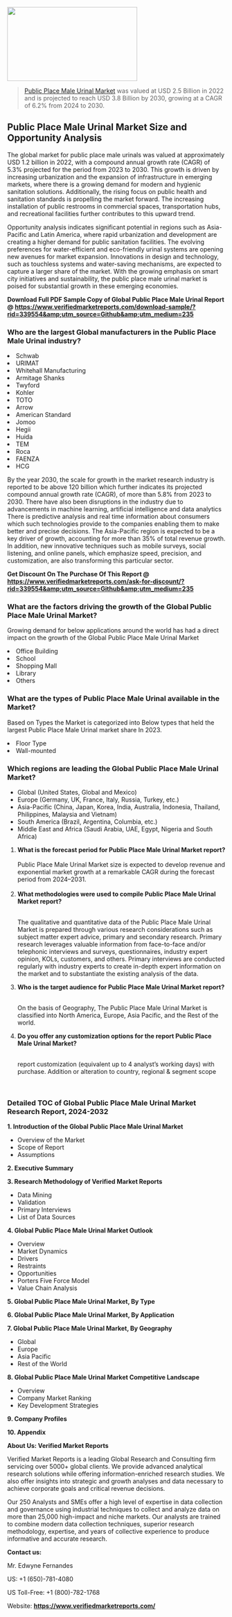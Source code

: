 <img src="https://ffe5etoiles.com/wp-content/uploads/2024/12/MST1-300x171.png" alt="" width="300" height="171" class="alignnone size-medium wp-image-20088" /><blockquote><p><p><a href="https://www.verifiedmarketreports.com/download-sample/?rid=339554&utm_source=Github&utm_medium=235" target="_blank">Public Place Male Urinal Market</a> was valued at USD 2.5 Billion in 2022 and is projected to reach USD 3.8 Billion by 2030, growing at a CAGR of 6.2% from 2024 to 2030.</p></blockquote><p><h2>Public Place Male Urinal Market Size and Opportunity Analysis</h2><p>The global market for public place male urinals was valued at approximately USD 1.2 billion in 2022, with a compound annual growth rate (CAGR) of 5.3% projected for the period from 2023 to 2030. This growth is driven by increasing urbanization and the expansion of infrastructure in emerging markets, where there is a growing demand for modern and hygienic sanitation solutions. Additionally, the rising focus on public health and sanitation standards is propelling the market forward. The increasing installation of public restrooms in commercial spaces, transportation hubs, and recreational facilities further contributes to this upward trend.</p><p>Opportunity analysis indicates significant potential in regions such as Asia-Pacific and Latin America, where rapid urbanization and development are creating a higher demand for public sanitation facilities. The evolving preferences for water-efficient and eco-friendly urinal systems are opening new avenues for market expansion. Innovations in design and technology, such as touchless systems and water-saving mechanisms, are expected to capture a larger share of the market. With the growing emphasis on smart city initiatives and sustainability, the public place male urinal market is poised for substantial growth in these emerging economies.</p></p><p class=""><strong>Download Full PDF Sample Copy of Global Public Place Male Urinal Report @ <a href="https://www.verifiedmarketreports.com/download-sample/?rid=339554&amp;utm_source=Github&amp;utm_medium=235" target="_blank">https://www.verifiedmarketreports.com/download-sample/?rid=339554&amp;utm_source=Github&amp;utm_medium=235</a></strong></p><h3 id="" class="">Who are the largest Global manufacturers in the Public Place Male Urinal industry?</h3><p><li>Schwab</li><li> URIMAT</li><li> Whitehall Manufacturing</li><li> Armitage Shanks</li><li> Twyford</li><li> Kohler</li><li> TOTO</li><li> Arrow</li><li> American Standard</li><li> Jomoo</li><li> Hegii</li><li> Huida</li><li> TEM</li><li> Roca</li><li> FAENZA</li><li> HCG</li></p><div class=""><div class="" dir="" data-message-author-role="" data-message-id="" data-message-model-slug=""><div class=""><div class=""><div class=""><div class="" dir="" data-message-author-role="" data-message-id="" data-message-model-slug=""><div class=""><div class=""><p>By the year 2030, the scale for growth in the market research industry is reported to be above 120 billion which further indicates its projected compound annual growth rate (CAGR), of more than 5.8% from 2023 to 2030. There have also been disruptions in the industry due to advancements in machine learning, artificial intelligence and data analytics There is predictive analysis and real time information about consumers which such technologies provide to the companies enabling them to make better and precise decisions. The Asia-Pacific region is expected to be a key driver of growth, accounting for more than 35% of total revenue growth. In addition, new innovative techniques such as mobile surveys, social listening, and online panels, which emphasize speed, precision, and customization, are also transforming this particular sector.</p><p><strong>Get Discount On The Purchase Of This Report @&nbsp; <a href="https://www.verifiedmarketreports.com/ask-for-discount/?rid=339554&amp;utm_source=Github&amp;utm_medium=235" target="_blank">https://www.verifiedmarketreports.com/ask-for-discount/?rid=339554&amp;utm_source=Github&amp;utm_medium=235</a></strong></p></div></div></div></div></div></div></div></div><h3 id="" class="">What are the factors driving the growth of the Global Public Place Male Urinal Market?</h3><p id="" class="">Growing demand for below applications around the world has had a direct impact on the growth of the Global Public Place Male Urinal Market</p><p id="" class=""><li>Office Building</li><li> School</li><li> Shopping Mall</li><li> Library</li><li> Others</li></p><h3 id="" class="">What are the types of Public Place Male Urinal available in the Market?</h3><p id="" class="">Based on Types the Market is categorized into Below types that held the largest Public Place Male Urinal market share In 2023.</p><p id="" class=""><li>Floor Type</li><li> Wall-mounted</li></p><h3 id="" class="">Which regions are leading the Global Public Place Male Urinal Market?</h3><ul><li>Global (United States, Global and Mexico)</li><li>Europe (Germany, UK, France, Italy, Russia, Turkey, etc.)</li><li>Asia-Pacific (China, Japan, Korea, India, Australia, Indonesia, Thailand, Philippines, Malaysia and Vietnam)</li><li>South America (Brazil, Argentina, Columbia, etc.)</li><li>Middle East and Africa (Saudi Arabia, UAE, Egypt, Nigeria and South Africa)</li></ul><p><ol><li><strong>What is the forecast period for Public Place Male Urinal Market report?<br /></strong><br /><span data-sheets-root="1" data-sheets-value="{&quot;1&quot;:2,&quot;2&quot;:&quot;XXXX size is expected to develop revenue and exponential market growth at a remarkable CAGR during the forecast period from 2024&ndash;2030.&quot;}" data-sheets-userformat="{&quot;2&quot;:12674,&quot;4&quot;:{&quot;1&quot;:2,&quot;2&quot;:16776960},&quot;10&quot;:2,&quot;11&quot;:0,&quot;15&quot;:&quot;Arial&quot;,&quot;16&quot;:12}">Public Place Male Urinal Market size is expected to develop revenue and exponential market growth at a remarkable CAGR during the forecast period from 2024&ndash;2031.</span><br /><br /></li><li><strong>What methodologies were used to compile Public Place Male Urinal Market report?<br /><br /></strong><p>The qualitative and quantitative data of the&nbsp;Public Place Male Urinal Market is prepared through various research considerations such as subject matter expert advice, primary and secondary research. Primary research leverages valuable information from face-to-face and/or telephonic interviews and surveys, questionnaires, industry expert opinion, KOLs, customers, and others. Primary interviews are conducted regularly with industry experts to create in-depth expert information on the market and to substantiate the existing analysis of the data.&nbsp;</p></li><li><strong>Who is the target audience for Public Place Male Urinal Market report?<br /><br /></strong><p>On the basis of Geography, The&nbsp;Public Place Male Urinal Market is classified into North America, Europe, Asia Pacific, and the Rest of the world.</p></li><li><strong>Do you offer any customization options for the report Public Place Male Urinal Market?<br /><br /></strong><p>report customization (equivalent up to 4 analyst&rsquo;s working days) with purchase. Addition or alteration to country, regional &amp; segment scope</p><p>&nbsp;</p></li></ol></p><h3 id="" class="">Detailed TOC of Global Public Place Male Urinal Market Research Report, 2024-2032</h3><p id="" class=""><strong>1. Introduction of the Global Public Place Male Urinal Market</strong></p><ul><li>Overview of the Market</li><li>Scope of Report</li><li>Assumptions</li></ul><p id="" class=""><strong>2. Executive Summary</strong></p><p id="" class=""><strong>3. Research Methodology of&nbsp;Verified Market Reports</strong></p><ul><li>Data Mining</li><li>Validation</li><li>Primary Interviews</li><li>List of Data Sources</li></ul><p id="" class=""><strong>4. Global Public Place Male Urinal Market Outlook</strong></p><ul><li>Overview</li><li>Market Dynamics</li><li>Drivers</li><li>Restraints</li><li>Opportunities</li><li>Porters Five Force Model</li><li>Value Chain Analysis</li></ul><p id="" class=""><strong>5. Global Public Place Male Urinal Market, By&nbsp;Type</strong></p><p id="" class=""><strong>6. Global Public Place Male Urinal Market, By Application</strong></p><p id="" class=""><strong>7. Global Public Place Male Urinal Market, By Geography</strong></p><ul><li>Global</li><li>Europe</li><li>Asia Pacific</li><li>Rest of the World</li></ul><p id="" class=""><strong>8. Global Public Place Male Urinal Market Competitive Landscape</strong></p><ul><li>Overview</li><li>Company Market Ranking</li><li>Key Development Strategies</li></ul><p id="" class=""><strong>9. Company Profiles</strong></p><p id="" class=""><strong>10. Appendix</strong></p><p id="" class=""><strong>About Us: Verified Market Reports</strong></p><p id="" class="">Verified Market Reports is a leading Global Research and Consulting firm servicing over 5000+ global clients. We provide advanced analytical research solutions while offering information-enriched research studies. We also offer insights into strategic and growth analyses and data necessary to achieve corporate goals and critical revenue decisions.</p><p id="" class="">Our 250 Analysts and SMEs offer a high level of expertise in data collection and governance using industrial techniques to collect and analyze data on more than 25,000 high-impact and niche markets. Our analysts are trained to combine modern data collection techniques, superior research methodology, expertise, and years of collective experience to produce informative and accurate research.</p><p id="" class=""><strong>Contact us:</strong></p><p id="" class="">Mr. Edwyne Fernandes</p><p id="" class="">US: +1 (650)-781-4080</p><p id="" class="">US Toll-Free: +1 (800)-782-1768</p><p id="" class="">Website: <a target="" data-test-app-aware-link=""><strong>https://www.verifiedmarketreports.com/</strong></a></p>
